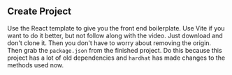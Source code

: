 ## Create Project

Use the React template to give you the front end boilerplate. Use Vite if you want to do it better, but not follow along with the video.
Just download and don't clone it. Then you don't have to worry about removing the origin.
Then grab the `package.json` from the finished project.
Do this because this project has a lot of old dependencies and `hardhat` has made changes to the methods used now.
